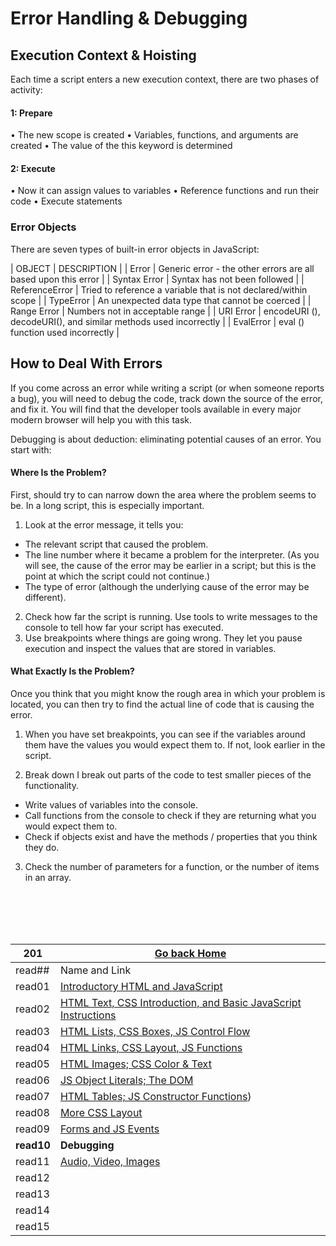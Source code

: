 # Error Handling & Debugging

## Execution Context & Hoisting

Each time a script enters a new execution context, there are two phases of activity:

#### 1: Prepare

• The new scope is created
• Variables, functions, and arguments are created
• The value of the this keyword is determined

#### 2: Execute

• Now it can assign values to variables
• Reference functions and run their code
• Execute statements

### Error Objects

There are seven types of built-in error objects in JavaScript:

| OBJECT | DESCRIPTION |
| Error | Generic error - the other errors are all based upon this error |
| Syntax Error | Syntax has not been followed |
| ReferenceError | Tried to reference a variable that is not declared/within scope |
| TypeError | An unexpected data type that cannot be coerced |
| Range Error | Numbers not in acceptable range |
| URI Error | encodeURI (), decodeURI(), and similar methods used incorrectly |
| EvalError | eval () function used incorrectly |


## How to Deal With Errors

If you come across an error while writing a script (or when someone reports a bug), you will need to debug the code, track down the source of the error, and fix it.
You will find that the developer tools available in every major modern browser will help you with this task.

Debugging is about deduction: eliminating potential causes of an error. You start with:

#### Where Is the Problem?

First, should try to can narrow down the area where the problem seems to be. In a long script, this is especially important.

1. Look at the error message, it tells you:

- The relevant script that caused the problem.
- The line number where it became a problem for the interpreter. (As you will see, the cause of the error may be earlier in a script; but this is the point at which the script could not continue.)
- The type of error (although the underlying cause of the error may be different).

2. Check how far the script is running. Use tools to write messages to the console to tell how far your script has executed.
3. Use breakpoints where things are going wrong. They let you pause execution and inspect the values that are stored in variables.

#### What Exactly Is the Problem?
Once you think that you might know the rough area in which your problem is located, you can then try to find the actual line of code that is causing the error.

1. When you have set breakpoints, you can see if the variables around them have the values you would expect them to. If not, look earlier in the script.

2. Break down I break out parts of the code to test smaller pieces of the functionality.
- Write values of variables into the console.
- Call functions from the console to check if they are returning what you would expect them to.
- Check if objects exist and have the methods / properties that you think they do.

3. Check the number of parameters for a function, or the number of items in an array.


<br/><br/> 
<br/><br/>  



|201| [Go back Home](https://suhaib-ersan.github.io/reading-notes/) |
|-|-|
| read## | Name and Link |
| read01 | [Introductory HTML and JavaScript](https://suhaib-ersan.github.io/reading-notes/201/read01) |
| read02 | [HTML Text, CSS Introduction, and Basic JavaScript Instructions](https://suhaib-ersan.github.io/reading-notes/201/read02) |
| read03 | [HTML Lists, CSS Boxes, JS Control Flow](https://suhaib-ersan.github.io/reading-notes/201/read03) |
| read04 | [HTML Links, CSS Layout, JS Functions](https://suhaib-ersan.github.io/reading-notes/201/read04) |
| read05 | [HTML Images; CSS Color & Text](https://suhaib-ersan.github.io/reading-notes/201/read05) |
| read06 | [JS Object Literals; The DOM](https://suhaib-ersan.github.io/reading-notes/201/read06) |
| read07 | [HTML Tables; JS Constructor Functions](https://suhaib-ersan.github.io/reading-notes/201/read07)) |
| read08 | [More CSS Layout](https://suhaib-ersan.github.io/reading-notes/201/read08) |
| read09 | [Forms and JS Events](https://suhaib-ersan.github.io/reading-notes/201/read09) |
| **read10** | **Debugging** |
| read11 | [Audio, Video, Images](https://suhaib-ersan.github.io/reading-notes/201/read11) |
| read12 | [](https://suhaib-ersan.github.io/reading-notes/201/read12) |
| read13 | [](https://suhaib-ersan.github.io/reading-notes/201/read13) |
| read14 | [](https://suhaib-ersan.github.io/reading-notes/201/read14) |
| read15 | [](https://suhaib-ersan.github.io/reading-notes/201/read15) |